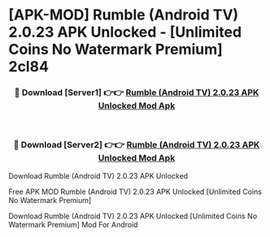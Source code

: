 # [APK-MOD] Rumble (Android TV) 2.0.23 APK Unlocked - [Unlimited Coins No Watermark Premium] 2cl84



<div align="center">
<h3>🔴 Download [Server1] 👉👉 <a href="https://momento.my/?title=Rumble_(Android_TV)_2.0.23_APK_Unlocked">Rumble (Android TV) 2.0.23 APK Unlocked Mod Apk</a></h3><br>

<h3>🔴 Download [Server2] 👉👉 <a href="https://momento.my/?title=Rumble_(Android_TV)_2.0.23_APK_Unlocked">Rumble (Android TV) 2.0.23 APK Unlocked Mod Apk</a></h3>
</div>



Download Rumble (Android TV) 2.0.23 APK Unlocked 

Free APK MOD Rumble (Android TV) 2.0.23 APK Unlocked [Unlimited Coins No Watermark Premium]

Download Rumble (Android TV) 2.0.23 APK Unlocked [Unlimited Coins No Watermark Premium] Mod For Android
